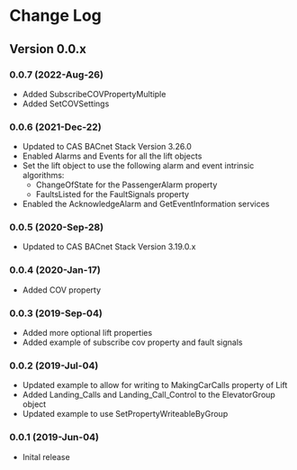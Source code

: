 # Change Log

## Version 0.0.x

### 0.0.7 (2022-Aug-26)

- Added SubscribeCOVPropertyMultiple
- Added SetCOVSettings

### 0.0.6 (2021-Dec-22)

- Updated to CAS BACnet Stack Version 3.26.0
- Enabled Alarms and Events for all the lift objects
- Set the lift object to use the following alarm and event intrinsic algorithms:
  - ChangeOfState for the PassengerAlarm property
  - FaultsListed for the FaultSignals property
- Enabled the AcknowledgeAlarm and GetEventInformation services

### 0.0.5 (2020-Sep-28)

- Updated to CAS BACnet Stack Version 3.19.0.x

### 0.0.4 (2020-Jan-17)

- Added COV property

### 0.0.3 (2019-Sep-04)

- Added more optional lift properties
- Added example of subscribe cov property and fault signals

### 0.0.2 (2019-Jul-04)

- Updated example to allow for writing to MakingCarCalls property of Lift
- Added Landing_Calls and Landing_Call_Control to the ElevatorGroup object
- Updated example to use SetPropertyWriteableByGroup

### 0.0.1 (2019-Jun-04)

- Inital release